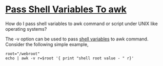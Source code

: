 # [Pass Shell Variables To awk](http://www.cyberciti.biz/faq/linux-unix-appleosx-bsd-bash-passing-variables-to-awk/)

How do I pass shell variables to awk command or script under UNIX like operating systems?

The -v option can be used to pass [shell variables](http://bash.cyberciti.biz/guide/Variables) to awk command. Consider the following simple example,

```
root="/webroot"
echo | awk -v r=$root '{ print "shell root value - " r}'
```
